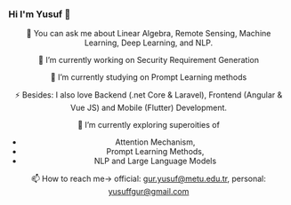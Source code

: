### Hi I'm Yusuf 👋

<div align="center">

💬 You can ask me about Linear Algebra, Remote Sensing, Machine Learning, Deep Learning, and NLP.

🔭 I’m currently working on Security Requirement Generation

🌱 I’m currently studying on Prompt Learning methods

⚡ Besides: I also love Backend (.net Core & Laravel), Frontend (Angular & Vue JS) and Mobile (Flutter) Development.

🌱 I’m currently exploring superoities of
   <ul>
    <li>Attention Mechanism,</li>
    <li>Prompt Learning Methods,</li>
    <li>NLP and Large Language Models</li>
   </ul> 



📫 How to reach me-> official: gur.yusuf@metu.edu.tr, personal: yusuffgur@gmail.com

<!--
**yusuffgur/yusuffgur** is a ✨ _special_ ✨ repository because its `README.md` (this file) appears on your GitHub profile.

Here are some ideas to get you started:

- 🔭 I’m currently working on ...
- 🌱 I’m currently learning ...
- 👯 I’m looking to collaborate on ...
- 🤔 I’m looking for help with ...
- 💬 Ask me about ...
- 📫 How to reach me: ...
- 😄 Pronouns: ...
- ⚡ Fun fact: ...
-->
</div>
